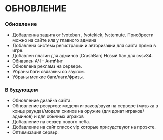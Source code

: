 # **ОБНОВЛЕНИЕ**


### Обновление
- Добавленна защита от !voteban , !votekick, !votemute. Приобрести можно на сайте или у главного админа
- Добавлена система регистрации и авторизации для сайта пряма в игре.
- Добавлен плагин для админов [CrashBan] Новый бан для cssv34.
- Обнавлен АЧ - АнтиЧит
- Обновлена реклама на сервере.
- Убраны баги связанны со звуком.
- Убраны мелкие баги/лаги/фризы.

### В будующем 
- Обновление дизайна сайта.
- Обновление ресурсов: модели играков/звуки на сервере (музыка в конце раунда)/модели скинов на оружие (для донат играков/админов) и для обычных играков
- Добавление на сервер нового неба.
- Добавление на сайт список vip которые присудствуют на проэкте.
- Оптимизация сервер.
